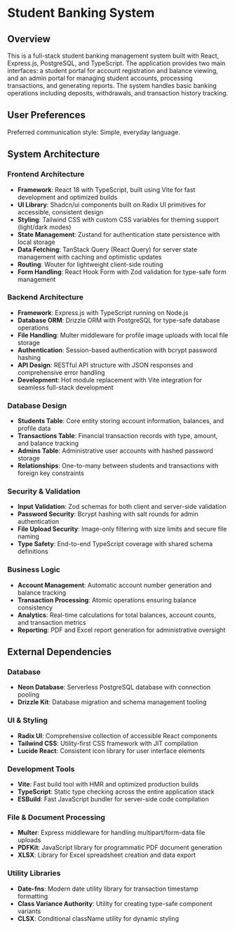 # Student Banking System

## Overview

This is a full-stack student banking management system built with React, Express.js, PostgreSQL, and TypeScript. The application provides two main interfaces: a student portal for account registration and balance viewing, and an admin portal for managing student accounts, processing transactions, and generating reports. The system handles basic banking operations including deposits, withdrawals, and transaction history tracking.

## User Preferences

Preferred communication style: Simple, everyday language.

## System Architecture

### Frontend Architecture
- **Framework**: React 18 with TypeScript, built using Vite for fast development and optimized builds
- **UI Library**: Shadcn/ui components built on Radix UI primitives for accessible, consistent design
- **Styling**: Tailwind CSS with custom CSS variables for theming support (light/dark modes)
- **State Management**: Zustand for authentication state persistence with local storage
- **Data Fetching**: TanStack Query (React Query) for server state management with caching and optimistic updates
- **Routing**: Wouter for lightweight client-side routing
- **Form Handling**: React Hook Form with Zod validation for type-safe form management

### Backend Architecture
- **Framework**: Express.js with TypeScript running on Node.js
- **Database ORM**: Drizzle ORM with PostgreSQL for type-safe database operations
- **File Handling**: Multer middleware for profile image uploads with local file storage
- **Authentication**: Session-based authentication with bcrypt password hashing
- **API Design**: RESTful API structure with JSON responses and comprehensive error handling
- **Development**: Hot module replacement with Vite integration for seamless full-stack development

### Database Design
- **Students Table**: Core entity storing account information, balances, and profile data
- **Transactions Table**: Financial transaction records with type, amount, and balance tracking
- **Admins Table**: Administrative user accounts with hashed password storage
- **Relationships**: One-to-many between students and transactions with foreign key constraints

### Security & Validation
- **Input Validation**: Zod schemas for both client and server-side validation
- **Password Security**: Bcrypt hashing with salt rounds for admin authentication
- **File Upload Security**: Image-only filtering with size limits and secure file naming
- **Type Safety**: End-to-end TypeScript coverage with shared schema definitions

### Business Logic
- **Account Management**: Automatic account number generation and balance tracking
- **Transaction Processing**: Atomic operations ensuring balance consistency
- **Analytics**: Real-time calculations for total balances, account counts, and transaction metrics
- **Reporting**: PDF and Excel report generation for administrative oversight

## External Dependencies

### Database
- **Neon Database**: Serverless PostgreSQL database with connection pooling
- **Drizzle Kit**: Database migration and schema management tooling

### UI & Styling
- **Radix UI**: Comprehensive collection of accessible React components
- **Tailwind CSS**: Utility-first CSS framework with JIT compilation
- **Lucide React**: Consistent icon library for user interface elements

### Development Tools
- **Vite**: Fast build tool with HMR and optimized production builds
- **TypeScript**: Static type checking across the entire application stack
- **ESBuild**: Fast JavaScript bundler for server-side code compilation

### File & Document Processing
- **Multer**: Express middleware for handling multipart/form-data file uploads
- **PDFKit**: JavaScript library for programmatic PDF document generation
- **XLSX**: Library for Excel spreadsheet creation and data export

### Utility Libraries
- **Date-fns**: Modern date utility library for transaction timestamp formatting
- **Class Variance Authority**: Utility for creating type-safe component variants
- **CLSX**: Conditional className utility for dynamic styling